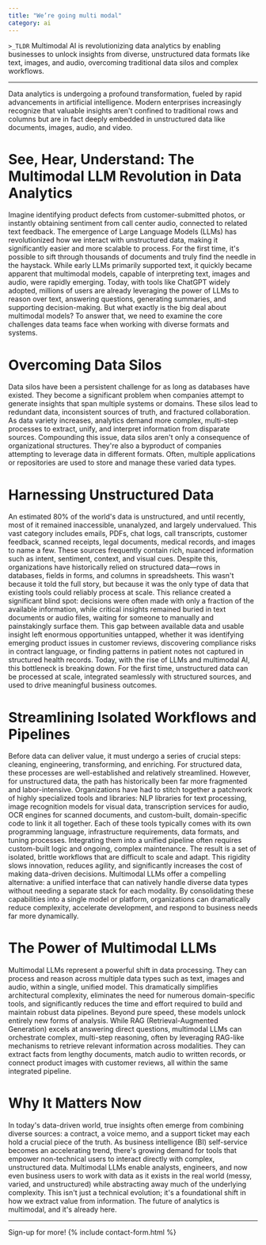 ```yaml
---
title: "We’re going multi modal"
category: ai
---
```



`>_TLDR`
Multimodal AI is revolutionizing data analytics by enabling businesses to unlock insights from diverse, unstructured data formats like text, images, and audio, overcoming traditional data silos and complex workflows.

---

Data analytics is undergoing a profound transformation, fueled by rapid advancements in artificial intelligence. Modern enterprises increasingly recognize that valuable insights aren't confined to traditional rows and columns but are in fact deeply embedded in unstructured data like documents, images, audio, and video.

# See, Hear, Understand: The Multimodal LLM Revolution in Data Analytics
Imagine identifying product defects from customer-submitted photos, or instantly obtaining sentiment from call center audio, connected to related text feedback.
The emergence of Large Language Models (LLMs) has revolutionized how we interact with unstructured data, making it significantly easier and more scalable to process. For the first time, it's possible to sift through thousands of documents and truly find the needle in the haystack. While early LLMs primarily supported text, it quickly became apparent that multimodal models, capable of interpreting text, images and audio, were rapidly emerging.
Today, with tools like ChatGPT widely adopted, millions of users are already leveraging the power of LLMs to reason over text, answering questions, generating summaries, and supporting decision-making. But what exactly is the big deal about multimodal models? To answer that, we need to examine the core challenges data teams face when working with diverse formats and systems.

# Overcoming Data Silos
Data silos have been a persistent challenge for as long as databases have existed. They become a significant problem when companies attempt to generate insights that span multiple systems or domains. These silos lead to redundant data, inconsistent sources of truth, and fractured collaboration. As data variety increases, analytics demand more complex, multi-step processes to extract, unify, and interpret information from disparate sources.
Compounding this issue, data silos aren't only a consequence of organizational structures. They're also a byproduct of companies attempting to leverage data in different formats. Often, multiple applications or repositories are used to store and manage these varied data types.

# Harnessing Unstructured Data
An estimated 80% of the world's data is unstructured, and until recently, most of it remained inaccessible, unanalyzed, and largely undervalued. This vast category includes emails, PDFs, chat logs, call transcripts, customer feedback, scanned receipts, legal documents, medical records, and images to name a few. These sources frequently contain rich, nuanced information such as intent, sentiment, context, and visual cues.
Despite this, organizations have historically relied on structured data—rows in databases, fields in forms, and columns in spreadsheets. This wasn't because it told the full story, but because it was the only type of data that existing tools could reliably process at scale. This reliance created a significant blind spot: decisions were often made with only a fraction of the available information, while critical insights remained buried in text documents or audio files, waiting for someone to manually and painstakingly surface them.
This gap between available data and usable insight left enormous opportunities untapped, whether it was identifying emerging product issues in customer reviews, discovering compliance risks in contract language, or finding patterns in patient notes not captured in structured health records.
Today, with the rise of LLMs and multimodal AI, this bottleneck is breaking down. For the first time, unstructured data can be processed at scale, integrated seamlessly with structured sources, and used to drive meaningful business outcomes.

# Streamlining Isolated Workflows and Pipelines
Before data can deliver value, it must undergo a series of crucial steps: cleaning, engineering, transforming, and enriching. For structured data, these processes are well-established and relatively streamlined. However, for unstructured data, the path has historically been far more fragmented and labor-intensive.
Organizations have had to stitch together a patchwork of highly specialized tools and libraries: NLP libraries for text processing, image recognition models for visual data, transcription services for audio, OCR engines for scanned documents, and custom-built, domain-specific code to link it all together. Each of these tools typically comes with its own programming language, infrastructure requirements, data formats, and tuning processes. Integrating them into a unified pipeline often requires custom-built logic and ongoing, complex maintenance.
The result is a set of isolated, brittle workflows that are difficult to scale and adapt. This rigidity slows innovation, reduces agility, and significantly increases the cost of making data-driven decisions.
Multimodal LLMs offer a compelling alternative: a unified interface that can natively handle diverse data types without needing a separate stack for each modality. By consolidating these capabilities into a single model or platform, organizations can dramatically reduce complexity, accelerate development, and respond to business needs far more dynamically.

# The Power of Multimodal LLMs
Multimodal LLMs represent a powerful shift in data processing. They can process and reason across multiple data types such as text, images and audio, within a single, unified model. This dramatically simplifies architectural complexity, eliminates the need for numerous domain-specific tools, and significantly reduces the time and effort required to build and maintain robust data pipelines.
Beyond pure speed, these models unlock entirely new forms of analysis. While RAG (Retrieval-Augmented Generation) excels at answering direct questions, multimodal LLMs can orchestrate complex, multi-step reasoning, often by leveraging RAG-like mechanisms to retrieve relevant information across modalities. They can extract facts from lengthy documents, match audio to written records, or connect product images with customer reviews, all within the same integrated pipeline.

# Why It Matters Now
In today's data-driven world, true insights often emerge from combining diverse sources: a contract, a voice memo, and a support ticket may each hold a crucial piece of the truth. As business intelligence (BI) self-service becomes an accelerating trend, there's growing demand for tools that empower non-technical users to interact directly with complex, unstructured data.
Multimodal LLMs enable analysts, engineers, and now even business users to work with data as it exists in the real world (messy, varied, and unstructured) while abstracting away much of the underlying complexity.
This isn't just a technical evolution; it's a foundational shift in how we extract value from information. The future of analytics is multimodal, and it's already here.

---
Sign-up for more!
{% include contact-form.html %}
